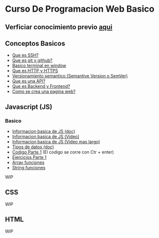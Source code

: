 # Curso De Programacion Web Basico

## Verficiar conocimiento previo [aqui](https://github.com/charly-palencia/developer-roadmap)

## Conceptos Basicos
- [Que es SSH?](https://www.youtube.com/watch?v=QgnzJ3nQylI)
- [Que es git y github?](https://www.youtube.com/watch?v=YlBy34ECh2s)
- [Basico terminal en window](https://www.youtube.com/watch?v=W6434nulBu8)
- [Que es HTTP y HTTPS](https://www.youtube.com/watch?v=6f7VKDmBBdM)
- [Versionamiento semantico (Semantive Version o SemVer)](https://www.youtube.com/watch?v=dj8H2mqiAtU)
- [Que es una API?](https://www.youtube.com/watch?v=u2Ms34GE14U)
- [Que es Backend y Frontend?](https://www.youtube.com/watch?v=50RbVujPPGs)
- [Como se crea una pagina web?](https://www.youtube.com/watch?v=iIyoWWiMDC4)
## Javascript (JS)

### Basico

- [Informacion basica de JS (doc)](https://developer.mozilla.org/es/docs/Learn/JavaScript/First_steps/Qu%C3%A9_es_JavaScript)  
- [Informacion basica de JS (Video)](https://www.youtube.com/watch?v=0yPIZLbE1y0)  
- [Informacion basica de JS (Video mas largo)](https://www.youtube.com/watch?v=viQ6creGqFM)  
- [Tipos de datos (doc)](https://www.todojs.com/tipos-datos-javascript-es6/)
- [Codigo Parte 1](https://jsfiddle.net/chalien/sr4eujLa/)  (El codigo se corre con Ctr + enter)
- [Ejercicios Parte 1](https://jsfiddle.net/chalien/1hLzv5qp/9/)
- [Array funciones](https://developer.mozilla.org/es/docs/Web/JavaScript/Referencia/Objetos_globales/Array)
- [String funciones](https://developer.mozilla.org/es/docs/Web/JavaScript/Referencia/Objetos_globales/String)

WIP

## CSS

WIP

## HTML

WIP
